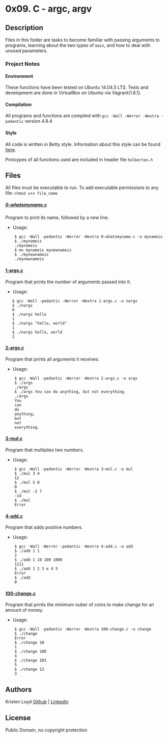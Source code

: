 # 0x09. C - argc, argv

## Description
Files in this folder are tasks to become familiar with passing arguments to programs, learning about the two types of `main`, and how to deal with unused parameters.

### Project Notes
#### Environment
These functions have been tested on Ubuntu 14.04.5 LTS.
Tests and development are done in VirtualBox on Ubuntu via Vagrant(1.8.1).
#### Compilation
All programs and functions are compiled with `gcc -Wall -Werror -Wextra -pedantic` version 4.8.4
#### Style
All code is written in Betty style. Information about this style can be found [here](https://github.com/holbertonschool/Betty/wiki).

Protoypes of all functions used are included in header file `holberton.h`


## Files
All files must be executable to run. To add executable permissions to any file: `chmod u+x file_name`

##### [0-whatsmyname.c](0-whatsmyname.c)
Program to print its name, followed by a new line.
* Usage: 
```
    $ gcc -Wall -pedantic -Werror -Wextra 0-whatsmyname.c -o mynameis
    $ ./mynameis
    ./mynameis
    $ mv mynameis mynewnameis
    $ ./mynewnameis
    ./mynewnameis
```

#### [1-args.c](1-args.c)
Program that prints the number of arguments passed into it.
* Usage:
```
   $ gcc -Wall -pedantic -Werror -Wextra 1-args.c -o nargs
   $ ./nargs
   0
   $ ./nargs hello
   1
   $ ./nargs "hello, world"
   1
   $ ./nargs hello, world
   2
```

#### [2-args.c](2-args.c)
Program that prints all arguments it receives.
* Usage:
```
    $ gcc -Wall -pedantic -Werror -Wextra 2-args.c -o args
    $ ./args
    ./args
    $ ./args You can do anything, but not everything.
    ./args
    You
    can
    do
    anything,
    but
    not
    everything.
```

#### [3-mul.c](3-mul.c)
Program that multiplies two numbers.
* Usage:
```
    $ gcc -Wall -pedantic -Werror -Wextra 3-mul.c -o mul
    $ ./mul 3 4
    12
    $ ./mul 5 0
    0
    $ ./mul -2 7
    -14
    $ ./mul
    Error
```

#### [4-add.c](4-add.c)
Program that adds positive numbers.
* Usage:
```
    $ gcc -Wall -Werror -pedantic -Wextra 4-add.c -o add
    $ ./add 1 1
    2
    $ ./add 1 10 100 1000
    1111
    $ ./add 1 2 3 e 4 5
    Error
    $ ./add
    0
```

#### [100-change.c](100-change.c)
Program that prints the minimum nuber of coins to make change for an amount of money.
* Usage:
```
    $ gcc -Wall -pedantic -Werror -Wextra 100-change.c -o change
    $ ./change
    Error
    $ ./change 10
    1
    $ ./change 100
    4
    $ ./change 101
    5
    $ ./change 13
    3
```


## Authors
Kristen Loyd        [Github](https://github.com/KRLoyd) |  [LinkedIn](https://www.linkedin.com/in/kristen-loyd-34984a92)

## License
Public Domain, no copyright protection
